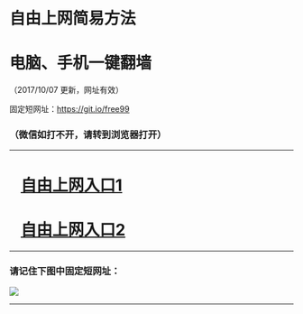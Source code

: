 ﻿# 自由上网简易方法

# 电脑、手机一键翻墙

（2017/10/07 更新，网址有效）

固定短网址：https://git.io/free99

### （微信如打不开，请转到浏览器打开）


***





# &nbsp;&nbsp; <a href="http://ft230768830.fwq-tz-1001.info/fwqtz01.html?t=10070012725 " target="_blank">自由上网入口1</a>
# &nbsp;&nbsp; <a href="http://ft2266229441.fwq-tz-1002.info/fwqtz02.html?t=100700129459 " target="_blank">自由上网入口2</a>
***

### 请记住下图中固定短网址：

<img src="https://s3-us-west-2.amazonaws.com/fwq-1001/yjfq-20170905okok.png" /> 


***

